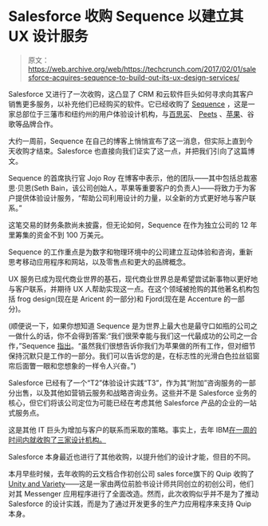 # Salesforce 收购 Sequence 以建立其 UX 设计服务

> 原文：<https://web.archive.org/web/https://techcrunch.com/2017/02/01/salesforce-acquires-sequence-to-build-out-its-ux-design-services/>

Salesforce 又进行了一次收购，这凸显了 CRM 和云软件巨头如何寻求向其客户销售更多服务，以补充他们已经购买的软件。它已经收购了 [Sequence](https://web.archive.org/web/20230326023748/http://sequence.com/) ，这是一家总部位于三藩市和纽约州的用户体验设计机构，与[百思买](https://web.archive.org/web/20230326023748/http://sequence.com/work/details/best-buy/)、 [Peets](https://web.archive.org/web/20230326023748/http://sequence.com/work/details/peets-coffee-tea/) 、[苹果](https://web.archive.org/web/20230326023748/http://sequence.com/work/details/apple/)、谷歌等品牌合作。

大约一周前，Sequence 在自己的博客上悄悄宣布了这一消息，但实际上直到今天收购才结束。Salesforce 也直接向我们证实了这一点，并把我们引向了这篇博文。

Sequence 的首席执行官 Jojo Roy 在博客中表示，他的团队——其中包括总裁塞思·贝恩(Seth Bain，该公司创始人，苹果等重要客户的负责人)——将致力于为客户提供体验设计服务，“帮助公司利用设计的力量，以全新的方式更好地与客户联系。”

这笔交易的财务条款尚未披露，但无论如何，Sequence 在作为独立公司的 12 年里筹集的资金不到 100 万美元。

Sequence 的工作重点是为数字和物理环境中的公司建立互动体验和咨询，重新思考移动应用程序和网站，以及零售点和更大的品牌概念。

UX 服务已成为现代商业世界的基石，现代商业世界总是希望尝试新事物以更好地与客户联系，并期待 UX 人帮助实现这一点。在这个领域被抢购的其他著名机构包括 frog design(现在是 Aricent 的一部分)和 Fjord(现在是 Accenture 的一部分)。

(顺便说一下，如果你想知道 Sequence 是为世界上最大也是最守口如瓶的公司之一做什么的话，你不会得到答案:“我们很荣幸能与我们这一代最成功的公司之一合作，”Sequence [指出](https://web.archive.org/web/20230326023748/http://sequence.com/work/details/apple/)。“虽然我们很想告诉你我们为苹果做的所有工作，但对细节保持沉默只是工作的一部分。我们可以告诉您的是，在标志性的光滑白色拉丝铝窗帘后面瞥一眼和您想象的一样令人兴奋。”)

Salesforce 已经有了一个“T2”体验设计实践“T3”，作为其“附加”咨询服务的一部分出售，以及其他如营销云服务和战略咨询业务。这些并不是 Salesforce 业务的核心，但它们将该公司定位为可能已经在考虑其他 Salesforce 产品的企业的一站式服务点。

这是其他 IT 巨头为增加与客户的联系而采取的策略。事实上，去年 IBM[在一周的时间内就收购了三家设计机构。](https://web.archive.org/web/20230326023748/https://techcrunch.com/2016/02/03/ibm-buys-germanys-ecx-io-its-third-creative-services-acquisition-in-a-week/)

Salesforce 本身最近也进行了其他收购，以提升他们的设计才能，但目的不同。

本月早些时候，去年收购的云文档合作初创公司 sales force旗下的 Quip 收购了[Unity and Variety](https://web.archive.org/web/20230326023748/https://techcrunch.com/2017/01/13/quip-and-unity-and-variety/)——这是一家由两位前脸书设计师共同创立的初创公司，他们对其 Messenger 应用程序进行了全面改造。然而，此次收购似乎并不是为了推动 Salesforce 的设计实践，而是为了通过开发更多的生产力应用程序来支持 Quip 本身。